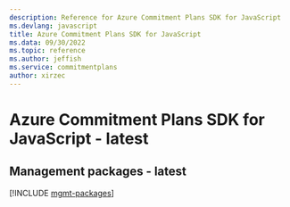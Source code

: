 ```yaml
---
description: Reference for Azure Commitment Plans SDK for JavaScript
ms.devlang: javascript
title: Azure Commitment Plans SDK for JavaScript
ms.data: 09/30/2022
ms.topic: reference
ms.author: jeffish
ms.service: commitmentplans
author: xirzec
---
```

# Azure Commitment Plans SDK for JavaScript - latest

## Management packages - latest
[!INCLUDE [mgmt-packages](commitment-plans-mgmt-index.md)]